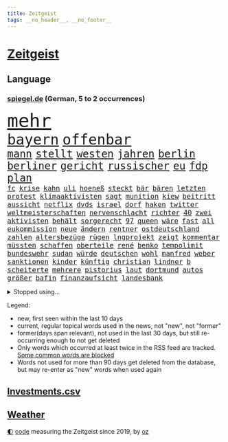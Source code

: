 ```yaml
---
title: Zeitgeist
tags: __no_header__, __no_footer__
---
```


# [Zeitgeist](https://oliz.io/zeitgeist/)

## Language

<h3><a href="https://www.spiegel.de" target="_blank">spiegel.de</a> (German, 5 to 2 occurrences)</h3>
<p style="font-family:monospace">
<span style="font-size:32pt"><a href="news_links.html#mehr" class="current">mehr</a></span>
<br>
<span style="font-size:25pt"><a href="news_links.html#bayern" class="current">bayern</a></span>
<span style="font-size:25pt"><a href="news_links.html#offenbar" class="current">offenbar</a></span>
<br>
<span style="font-size:18pt"><a href="news_links.html#mann" class="current">mann</a></span>
<span style="font-size:18pt"><a href="news_links.html#stellt" class="current">stellt</a></span>
<span style="font-size:18pt"><a href="news_links.html#westen" class="current">westen</a></span>
<span style="font-size:18pt"><a href="news_links.html#jahren" class="current">jahren</a></span>
<span style="font-size:18pt"><a href="news_links.html#berlin" class="current">berlin</a></span>
<span style="font-size:18pt"><a href="news_links.html#berliner" class="current">berliner</a></span>
<span style="font-size:18pt"><a href="news_links.html#gericht" class="current">gericht</a></span>
<span style="font-size:18pt"><a href="news_links.html#russischer" class="current">russischer</a></span>
<span style="font-size:18pt"><a href="news_links.html#eu" class="current">eu</a></span>
<span style="font-size:18pt"><a href="news_links.html#fdp" class="current">fdp</a></span>
<span style="font-size:18pt"><a href="news_links.html#plan" class="current">plan</a></span>
<br>
<span style="font-size:12pt"><a href="news_links.html#fc" class="current">fc</a></span>
<span style="font-size:12pt"><a href="news_links.html#krise" class="current">krise</a></span>
<span style="font-size:12pt"><a href="news_links.html#kahn" class="current">kahn</a></span>
<span style="font-size:12pt"><a href="news_links.html#uli" class="new">uli</a></span>
<span style="font-size:12pt"><a href="news_links.html#hoeneß" class="current">hoeneß</a></span>
<span style="font-size:12pt"><a href="news_links.html#steckt" class="current">steckt</a></span>
<span style="font-size:12pt"><a href="news_links.html#bär" class="current">bär</a></span>
<span style="font-size:12pt"><a href="news_links.html#bären" class="current">bären</a></span>
<span style="font-size:12pt"><a href="news_links.html#letzten" class="current">letzten</a></span>
<span style="font-size:12pt"><a href="news_links.html#protest" class="current">protest</a></span>
<span style="font-size:12pt"><a href="news_links.html#klimaaktivisten" class="current">klimaaktivisten</a></span>
<span style="font-size:12pt"><a href="news_links.html#sagt" class="current">sagt</a></span>
<span style="font-size:12pt"><a href="news_links.html#munition" class="current">munition</a></span>
<span style="font-size:12pt"><a href="news_links.html#kiew" class="current">kiew</a></span>
<span style="font-size:12pt"><a href="news_links.html#beitritt" class="current">beitritt</a></span>
<span style="font-size:12pt"><a href="news_links.html#aussicht" class="current">aussicht</a></span>
<span style="font-size:12pt"><a href="news_links.html#netflix" class="current">netflix</a></span>
<span style="font-size:12pt"><a href="news_links.html#dvds" class="new">dvds</a></span>
<span style="font-size:12pt"><a href="news_links.html#israel" class="current">israel</a></span>
<span style="font-size:12pt"><a href="news_links.html#dorf" class="current">dorf</a></span>
<span style="font-size:12pt"><a href="news_links.html#haken" class="current">haken</a></span>
<span style="font-size:12pt"><a href="news_links.html#twitter" class="current">twitter</a></span>
<span style="font-size:12pt"><a href="news_links.html#weltmeisterschaften" class="current">weltmeisterschaften</a></span>
<span style="font-size:12pt"><a href="news_links.html#nervenschlacht" class="new">nervenschlacht</a></span>
<span style="font-size:12pt"><a href="news_links.html#richter" class="current">richter</a></span>
<span style="font-size:12pt"><a href="news_links.html#40" class="current">40</a></span>
<span style="font-size:12pt"><a href="news_links.html#zwei" class="current">zwei</a></span>
<span style="font-size:12pt"><a href="news_links.html#aktivisten" class="current">aktivisten</a></span>
<span style="font-size:12pt"><a href="news_links.html#behält" class="new">behält</a></span>
<span style="font-size:12pt"><a href="news_links.html#sorgerecht" class="current">sorgerecht</a></span>
<span style="font-size:12pt"><a href="news_links.html#97" class="new">97</a></span>
<span style="font-size:12pt"><a href="news_links.html#queen" class="current">queen</a></span>
<span style="font-size:12pt"><a href="news_links.html#wäre" class="current">wäre</a></span>
<span style="font-size:12pt"><a href="news_links.html#fast" class="current">fast</a></span>
<span style="font-size:12pt"><a href="news_links.html#all" class="current">all</a></span>
<span style="font-size:12pt"><a href="news_links.html#eukommission" class="current">eukommission</a></span>
<span style="font-size:12pt"><a href="news_links.html#neue" class="current">neue</a></span>
<span style="font-size:12pt"><a href="news_links.html#ändern" class="current">ändern</a></span>
<span style="font-size:12pt"><a href="news_links.html#rentner" class="current">rentner</a></span>
<span style="font-size:12pt"><a href="news_links.html#ostdeutschland" class="current">ostdeutschland</a></span>
<span style="font-size:12pt"><a href="news_links.html#zahlen" class="current">zahlen</a></span>
<span style="font-size:12pt"><a href="news_links.html#altersbezüge" class="new">altersbezüge</a></span>
<span style="font-size:12pt"><a href="news_links.html#rügen" class="current">rügen</a></span>
<span style="font-size:12pt"><a href="news_links.html#lngprojekt" class="new">lngprojekt</a></span>
<span style="font-size:12pt"><a href="news_links.html#zeigt" class="current">zeigt</a></span>
<span style="font-size:12pt"><a href="news_links.html#kommentar" class="current">kommentar</a></span>
<span style="font-size:12pt"><a href="news_links.html#müssten" class="current">müssten</a></span>
<span style="font-size:12pt"><a href="news_links.html#schaffen" class="current">schaffen</a></span>
<span style="font-size:12pt"><a href="news_links.html#oberteile" class="new">oberteile</a></span>
<span style="font-size:12pt"><a href="news_links.html#rené" class="current">rené</a></span>
<span style="font-size:12pt"><a href="news_links.html#benko" class="current">benko</a></span>
<span style="font-size:12pt"><a href="news_links.html#tempolimit" class="current">tempolimit</a></span>
<span style="font-size:12pt"><a href="news_links.html#bundeswehr" class="current">bundeswehr</a></span>
<span style="font-size:12pt"><a href="news_links.html#sudan" class="new">sudan</a></span>
<span style="font-size:12pt"><a href="news_links.html#würde" class="current">würde</a></span>
<span style="font-size:12pt"><a href="news_links.html#deutschen" class="current">deutschen</a></span>
<span style="font-size:12pt"><a href="news_links.html#wohl" class="current">wohl</a></span>
<span style="font-size:12pt"><a href="news_links.html#manfred" class="current">manfred</a></span>
<span style="font-size:12pt"><a href="news_links.html#weber" class="current">weber</a></span>
<span style="font-size:12pt"><a href="news_links.html#sanktionen" class="current">sanktionen</a></span>
<span style="font-size:12pt"><a href="news_links.html#kinder" class="current">kinder</a></span>
<span style="font-size:12pt"><a href="news_links.html#künftig" class="current">künftig</a></span>
<span style="font-size:12pt"><a href="news_links.html#christian" class="current">christian</a></span>
<span style="font-size:12pt"><a href="news_links.html#lindner" class="current">lindner</a></span>
<span style="font-size:12pt"><a href="news_links.html#b" class="current">b</a></span>
<span style="font-size:12pt"><a href="news_links.html#scheiterte" class="current">scheiterte</a></span>
<span style="font-size:12pt"><a href="news_links.html#mehrere" class="current">mehrere</a></span>
<span style="font-size:12pt"><a href="news_links.html#pistorius" class="current">pistorius</a></span>
<span style="font-size:12pt"><a href="news_links.html#laut" class="current">laut</a></span>
<span style="font-size:12pt"><a href="news_links.html#dortmund" class="current">dortmund</a></span>
<span style="font-size:12pt"><a href="news_links.html#autos" class="current">autos</a></span>
<span style="font-size:12pt"><a href="news_links.html#größer" class="current">größer</a></span>
<span style="font-size:12pt"><a href="news_links.html#bafin" class="current">bafin</a></span>
<span style="font-size:12pt"><a href="news_links.html#finanzaufsicht" class="current">finanzaufsicht</a></span>
<span style="font-size:12pt"><a href="news_links.html#landesbank" class="new">landesbank</a></span>
</p>
<details>
<summary>Stopped using...</summary>
<p class="former" style="font-size:12pt">
bemüht(911) bereich(911) geschrieben(911) getan(911) kanada(911) regierungschefs(911) magdeburg(910) facebook(909) figur(909) infektionen(909) julia(909) vierte(909) wartet(909) ermordet(908) kurzem(908) verpflichtet(908) argumente(907) büros(907) fürchtet(907) künftigen(907) regisseur(907) ehren(906) großes(906) hinterlassen(906) linken(906) mali(906) nachfolge(906) stich(906) verlängerung(906) vorsitzende(906) weltweite(906) bull(905) eingeschränkt(905) red(905) rente(905) vorher(905) bildung(904) coronaregeln(904) diskriminierung(904) geändert(904) kino(904) kleiner(904) leer(904) verurteilte(904) verändert(904) zurzeit(904) anteil(903) ausgebrochen(903) geschickt(903) institut(903) längere(903) versprochen(903) virus(903) ärgert(903) carsten(902) gefährlicher(902) halbfinale(902) klaren(902) teheran(902) trainieren(902) trat(902) allianz(901) beraten(901) enger(901) hunde(901) kliniken(901) teilnehmer(901) woran(901) 400(900) breitet(900) gegenteil(900) widerspruch(900) englischen(899) klingbeil(899) kochinstitut(899) menschenleben(899) priester(899) tonnen(899) favoriten(898) passieren(898) riss(898) siegte(898) tauchen(898) viertelfinale(898) ausfallen(897) meister(897) unterschiedlich(897) größter(896) litauen(896) ministerpräsidentin(896) 65(895) gebe(895) schauen(895) dramatisch(894) fußballprofi(894) anbieter(893) entscheidenden(893) rassistischen(893) verteidigung(893) besuchen(892) milde(892) via(891) zwischenzeitlich(891) enden(890) freie(890) empfängt(889) erderwärmung(889) gerechnet(889) william(889) bande(888) entspannung(888) verfehlt(888) belegen(887) eklat(887) letztes(886) einschätzung(885) sendung(885) geprägt(884) holocaust(884) konkrete(884) landete(882) samstagmorgen(882) sichert(882) fan(881) schneider(881) kooperation(880) schießen(880) eigenes(879) iss(879) übernommen(879) bestmarke(877) katar(876) jurist(873) freiwillig(871) katharina(869) erhebliche(859) empfangen(857) normalerweise(856) palästinenser(856) staatsoberhaupt(856) konzert(854) verdoppelt(854) teuren(852) politischer(838) last(836) dankt(822) wetterdienst(815) polizeiruf(813) enthält(809) öffnet(793) estland(777) anfeindungen(774) skandale(770) carlos(764) demnächst(763) strebt(744) ermittlungsverfahren(736) investor(733) trost(700) abgegeben(681) lehren(668) jahresende(666) sammelt(655) ministerin(654) zentralbank(652) novak(651) lebensmitteln(643) djoković(642) autoren(633) cup(631) verbunden(627) global(618) beliebte(609) erfolglos(607) zerstörten(607) fluten(606) norwegischen(601) kuriose(599) erhofft(592) börsen(584) nouripour(580) rückgabe(579) gemeinschaft(574) mike(574) kritischen(571) böse(566) manuela(565) erreichte(559) konflikts(548) schulden(547) eingeführt(544) station(543) bettina(541) siebten(541) einander(525) verläuft(519) hafenstadt(518) beliebt(514) roth(513) reine(506) falle(500) fußballs(500) meta(489) tradition(486) seltene(484) zustande(484) entsteht(483) kanal(481) explodieren(479) sank(477) verteuert(472) fdpminister(471) ezb(468) oscars(466) 68(465) bat(464) südosten(461) hochzeit(460) klara(458) asien(457) heikel(457) stuhl(454) menschenrechtler(452) soldat(450) desto(447) mild(444) operation(434) report(433) geklagt(432) afrikanischen(430) gastbeitrag(427) verleiht(425) bestand(423) designer(419) warme(416) abschaffung(414) gekämpft(412) abseits(409) vögel(409) runter(408) begleiten(407) dreharbeiten(403) problems(403) indischen(402) pannen(400) spdchef(396) fluss(393) schneidet(393) terror(392) kremltruppen(383) bewusst(377) invasoren(376) lindners(375) patrick(375) dilemma(374) begrenzt(371) goldene(369) staub(365) staatsbürgerschaft(364) spart(362) ausschließlich(357) suchten(357) herrschte(356) updates(350) 24jährige(346) nachfolgerin(342) rechenschaft(341) übergriffen(340) lngterminals(339) versöhnung(339) franken(337) perfekte(336) filialen(335) schwedens(334) enkel(333) exregierungschef(330) usschauspieler(330) ehrt(329) luisa(325) discounter(323) sylt(320) wehrte(319) westjordanland(319) angeschlagenen(315) elisabeth(314) kenia(314) suchte(314) ausgebaut(313) gestürmt(313) nachhaltig(313) chefs(310) kommissarin(310) krimi(310) beruhigen(309) ernannt(309) sinne(309) unobericht(309) homosexuelle(308) tankstelle(308) ausbauen(307) einhalten(306) titelverteidiger(306) leipzigs(304) umwelthilfe(304) ulrich(303) erhöhtes(302) verheerend(302) vollgas(302) provider(300) jugendlicher(298) einzudämmen(297) künstlichen(297) drin(294) update(294) verdiente(294) gegenwart(293) preisdeckel(292) spitzt(292) verbreitung(291) ukrainerusslandkrieg(288) erobern(286) persönlicher(283) zuwanderung(281) krebserkrankung(280) stille(280) transportieren(280) verstoßen(279) katholiken(272) begegnen(269) extra(269) rettungsaktion(269) oslo(267) vize(267) landwirtschaft(265) kultusminister(263) frauenrechte(262) csd(261) schwede(261) neubauer(258) funktion(256) nördlich(256) chinesen(253) eigentliche(253) wartezeiten(250) unterkünfte(249) etlichen(247) gerufen(247) lady(245) zwölfjährigen(245) erzählung(243) importiert(243) wagnersöldner(243) diana(242) gründet(242) bildband(241) daneben(240) hagen(239) wütet(238) pleiten(236) einladung(235) körperlichen(234) marvin(233) holten(232) mobilisierung(230) films(228) rauf(228) viking(228) vogelgrippe(228) disco(225) gratuliert(224) verschärfung(224) antarktis(223) entkommen(223) schikaniert(221) fische(220) princess(219) spurensuche(219) übernahm(219) richtete(218) bellingham(217) gebissen(217) jude(217) stellungnahme(217) tobias(217) gott(216) energiepauschale(215) proben(212) schwesig(211) verfassungsgericht(211) antisemitisch(210) link(210) atlantik(209) entstehung(209) rappers(208) abgezogen(207) durchaus(207) feierten(207) 45jährige(203) lehrermangel(203) privatsphäre(203) ranking(203) durchhalten(202) listen(202) gratis(201) fortschritt(200) gesundheitszustand(200) verbleib(198) finanzministerium(197) vorurteile(197) elften(196) erwägen(196) aufholjagd(195) johan(195) überraschender(195) monika(194) simuliert(194) stützt(194) wasserversorgung(193) eingehalten(192) meeresboden(191) emissionen(188) irland(188) klimaaktivistin(188) ausscheiden(187) kurzen(187) verschenkt(187) angesehen(186) fortschritte(186) masterplan(186) spiels(186) vereinbarung(186) erpresst(184) halbzeit(184) iranischer(184) szenarien(184) gerecht(183) routine(183) ulf(183) treibhausgase(182) tshirt(182) buhlen(181) massiver(181) geldpolitik(180) sterne(180) brutalität(179) persönlichen(179) asteroid(178) auszahlen(178) besiegen(178) sportdirektor(178) kristersson(176) razzien(176) 300000(175) exklusiv(175) langes(175) bundesweites(174) montagmorgen(174) nominierungen(174) auszahlung(173) organisieren(173) bruce(170) ratten(170) wecken(170) bergen(169) prien(169) edward(168) gefährlichsten(168) regionalbahn(168) sehnt(168) finanzmärkte(167) herren(167) geplantes(166) friedensnobelpreis(165) autohersteller(164) außenpolitik(164) betrugsvorwürfe(164) dance(163) wartezeit(163) angekündigter(162) passagieren(162) taucher(162) sexualstraftaten(161) kampfpanzern(160) autorinnen(159) clans(159) grausam(159) parat(159) ernennt(158) hochwasser(158) mine(157) lawinenabgang(156) abgesetzt(153) erfolgsrezept(153) fusion(153) krisenjahr(152) übersteigen(152) arzneien(150) gary(150) großereignis(150) weltrangliste(150) armin(149) fdpverkehrsminister(149) scheuen(149) testament(149) energieinfrastruktur(148) familienministerin(148) misstrauen(148) paus(148) dankesrede(147) eigens(147) flüchtlingsheim(147) schlusslicht(147) unterstützern(146) 39(145) 736(145) erkältungswelle(145) kpführung(144) mittleren(144) japanisches(143) verbrechens(142) versicherte(142) y(142) bewirken(141) erreger(141) furcht(141) tanker(141) traumatisiert(141) ernennung(140) inhalt(140) raue(140) darknet(139) inhalten(139) reißen(138) weltcup(137) bedienen(136) brisantes(136) zigaretten(136) überragt(136) adolf(135) jeff(135) sydney(135) buffett(134) echo(134) warren(134) althaus(133) rettungseinsatz(132) serben(132) vwaufsichtsrat(132) 14jähriger(130) erzählungen(130) japaner(130) rivalität(130) ussänger(130) verbrenner(130) puppe(129) republikanischen(129) murdoch(128) sound(128) technische(128) terence(128) vollsperrung(128) homophoben(127) kurzerhand(127) übersteht(127) anteilseigner(125) echter(125) feste(125) vorgängerin(125) statistische(124) überwacht(123) migrationspolitik(122) geheimer(121) grünenchef(121) ukrainerinnen(121) verschanzt(121) gianni(120) pence(120) streben(120) subventionswettlauf(120) ausgetretene(119) gegensatz(119) generalinspekteur(119) kritikern(119) beispiellosen(118) christmas(117) verkehrswende(117) abschiebungen(116) bemängeln(116) beschneiden(116) verschlafen(116) aufpassen(115) bestens(115) flotte(115) fußballweltmeisterschaften(115) tennisspieler(115) vorsichtig(115) supermärkte(114) ausgleichen(113) buenos(113) gelockert(113) produkten(112) ubahn(112) weltfußball(112) wmaus(112) zunehmende(112) darm(111) kamala(111) düsteres(110) gestalten(110) opfers(110) what(110) erfolgsgeschichte(109) gepostet(109) kurzzeitig(109) immobilie(108) kapsel(108) kieler(108) überstanden(108) größeren(107) kampfflugzeuge(107) lehnten(107) dienstwagen(106) flaggen(106) kandidieren(106) barrel(105) hilfsgüter(105) munitionsbeschaffung(105) tvserie(105) charts(104) niedergelegt(104) tourismus(104) datenschützer(103) erwähnt(103) heller(103) innsbruck(103) jugendstrafe(103) kammerspiel(103) pakistans(103) spender(103) stürmen(103) venus(103) wiegelt(103) berisha(101) biathletinnen(101) denise(101) euabgeordnete(101) grundlagen(101) grünes(101) herrmannwick(101) milliardenhilfen(101) söldnergruppe(101) geiseln(100) heimische(100) udo(100) viertelmillion(100) dritter(99) perfekten(99) uwe(99) 28jährigen(98) hackl(98) obdachlosigkeit(98) standorte(98) 115(97) mexikos(97) perus(97) derartige(96) fachschüler(96) kellern(96) umstrittenes(96) überbieten(96) vollstreckt(95) kroatischen(94) naher(94) redaktion(94) voraussetzung(94) wehrbeauftragte(94) anlaufstelle(93) erzielten(93) haie(93) schönes(93) spielfilm(93) ausgeladen(92) bauzinsen(92) völler(92) explodierende(91) mitgliedschaft(91) nantes(91) ortega(91) regenfälle(91) strafverfahren(91) 9000(90) darlehen(90) gleichem(90) länderchefs(90) wells(90) attentäter(89) eiskalte(89) etablieren(89) eughurteil(89) gegensätze(89) landrat(89) notgedrungen(89) passanten(89) planungsverfahren(89) wintersport(89) bäumen(88) epos(88) fallon(88) friert(88) ladung(88) plätze(88) sherrock(88) stanley(88) verlassene(88) vorort(88) witterung(88) exvizepräsident(87) krankenstand(87) nachbarländern(87) raymond(87) regierungsberater(87) stellungskrieg(87) umzug(87) untersagen(87) vorstand(87) europarat(86) gans(86) impossible(86) juwelen(86) kriterien(86) applaus(85) geheimdiensts(85) kriege(85) künstlern(85) ops(85) altert(84) ansicht(84) immobilienpreise(84) mülltonnen(84) negatives(84) prominentesten(84) umstrittener(84) verworfen(84) werten(84) aires(83) angreifern(83) gehindert(83) glass(83) kleinwagen(83) organisierten(83) zlatan(83) darts(82) eauto(82) klimaziel(82) parlamentarischen(82) volkswagenkonzern(82) westafrika(82) bildungsministerium(81) erik(81) kirchen(81) kriegsdrama(81) lauten(81) meiste(81) memorial(81) sicherheitskräften(81) diplomatisch(80) kategorien(80) luxusmarken(80) notorisch(80) schweigt(80) springen(80) verheerende(80) cancelt(79) einlagensicherung(79) erlag(79) polizeischutz(79) dieb(78) hysterie(78) ivan(78) lieferanten(78) stritt(78) toney(78) umsonst(78) zylinder(78) 69(77) komplizierten(77) lokalpolitiker(77) natosoldaten(77) ostküste(77) stellvertreterin(77) wilden(77) zugeben(77) anhörung(76) batic(76) böller(76) eiltempo(76) feuerwehrmann(76) kurzschluss(76) legalem(76) leitmayr(76) profifußball(76) schneefall(76) wetteraufzeichnungen(76) wikinger(76) begeistern(75) doppelmord(75) einkindpolitik(75) einmarsch(75) heiligen(75) radikalislamischen(75) schadsoftware(75) 1899(74) dauer(74) erhalt(74) geprägte(74) marode(74) neundarter(74) pendler(74) sesamstraße(74) unerschwinglich(74) zwischendurchessen(74) absprache(73) entwickelten(73) familienunternehmen(73) financial(73) kopieren(73) kundendaten(73) verteidigungsministeriums(73) wham(73) ölkonzern(73) alcaraz(72) ertragen(72) schwinden(71) umjubelt(71) fashion(70) höhepunkte(70) imitiert(70) leichnam(70) mafia(70) nochmals(70) rauchen(70) sicherheitsbedenken(70) 32jähriger(69) ausgeschlagen(69) beabsichtigt(69) bundesministerin(69) büroarbeiter(69) socialmediakonzern(69) angespült(68) bescheiden(68) erfreuen(68) geratene(68) gesteuerte(68) heimatland(68) kraftakt(68) minidrohnen(68) mitgerissen(68) 133(67) entfernte(67) freier(67) hinsichtlich(67) models(67) nicaragua(67) verschmähen(67) bevorsteht(66) neubau(66) neunzigerjahren(66) outfits(66) rüstungsindustrie(66) usfinanzministerin(66) blutspenden(65) erkannt(65) homosexueller(65) klimaforscher(65) linda(65) office(65) places(65) abnehmen(64) doreen(64) gefesselt(64) hunden(64) terrorgruppen(64) atlantikküste(63) henriette(63) indian(63) krebsdiagnose(63) oberbürgermeisterin(63) reker(63) renten(63) weltraumrakete(63) wettlauf(63) euphorischer(62) mittwochmorgen(62) nabu(62) schwache(62) substanz(62) tante(62) täuschung(62) bauministerin(61) bayerischer(61) betreuer(61) bewohnerin(61) bundesbildungsministerin(61) energiepreispauschale(61) geywitz(61) högl(61) niemals(61) bitcoins(60) burkina(60) faso(60) havarierten(60) verendet(60) angehende(59) break(59) grünheide(59) streifen(59) verlangte(59) bürgerrechte(58) dienstleistungen(58) erschlich(58) gaga(58) joão(58) kadaver(58) nimm(58) polarkreises(58) theoretisch(58) deklassiert(57) märkte(57) parität(57) schleswigholsteins(57) spontan(57) pate(56) anwesen(55) boote(55) techbranche(55) umweltbundesamt(55) anklagen(54) beantwortete(54) bestehe(54) junior(54) usinvestor(54) überlegenheit(54) abtreibungsgegner(53) at(53) everywhere(53) once(53) starteten(53) widrigen(53) arts(52) aufbauen(52) bedrohlich(52) lührmann(52) positives(52) segelboot(52) seltenen(52) umdenken(52) ebbt(51) ganztägigen(51) mercosur(51) panik(51) pflegen(51) selfie(51) skipper(51) zögerliche(51) abkopplung(50) antike(50) autounfall(50) durchführen(50) erstligisten(50) gesetzlichen(50) neunzigern(50) schuljahr(50) stritten(50) supermarktketten(50) verbrannt(50) verliebt(50) bogen(49) etat(49) nhs(49) verheiratet(49) vorgetäuscht(49) baltikum(48) euterrorliste(48) gelogen(48) generell(48) holocaustüberlebende(48) karin(48) rigorose(48) stausee(48) warmes(48) cäsium137(47) durchgefallen(47) neapel(47) produzenten(47) ungarischen(47) ausgerottet(46) beschuldigen(46) bildungsmisere(46) dmytro(46) fischern(46) hauch(46) kuleba(46) mitgeschleift(46) obdachlos(46) schwerem(46) ausnahmeathletin(45) ballons(45) ermordeten(45) köpfe(45) regenerative(45) telefonnummern(45) tränengas(45) unfallursache(45) vorstellungen(45) zugpersonal(45) 31jähriger(44) befreiungsschlag(44) expats(44) herzlich(44) lokale(44) oberleitung(44) untergräbt(44) vergewaltigungen(44) bundesminister(43) dammbruch(43) diversen(43) hochzeiten(43) klimaschutzes(43) ranghoher(43) beißt(42) bergung(42) eingebrockt(42) entlassungswelle(42) immobilienkauf(42) polizeirufvote(42) sturmgewehren(42) zuwachs(42) ausspähen(41) brüskiert(41) coup(41) fischfang(41) hitzewelle(41) mittelgroße(41) mount(41) mërgim(41) niger(41) polizeischüler(41) taumelt(41) willkür(41) wirtschaftlicher(41) zinswende(41) 152(40) aufgespürt(40) devise(40) miroslav(40) premiers(40) purzeln(40) universum(40) verschwundenes(40) anlocken(39) eberl(39) eingeschüchtert(39) h5n1(39) kuh(39) 207(38) apache(38) aufträge(38) ausgemustert(38) knacken(38) omega(38) rolex(38) streamingangebot(38) beurteilen(37) case(37) problematischen(37) solidarische(37) umstellung(37) verunsicherung(37) behauptung(36) nobelpreis(36) scham(36) verschwörungstheorien(36) verstoß(36) verteuern(36) weltmeisterin(36) anschlüsse(35) championsleaguefinale(35) fußballliga(35) grenzschutz(35) lawinengefahr(35) merklich(35) mister(35) perfektes(35) rekordmenge(35) spielverderber(35) verbreitete(35) vwkonzern(35) zerschlagung(35) ausweis(34) erdbebenhilfe(34) halbmast(34) sachschaden(34) schafe(34) sicherheitsexpertin(34) touren(34) unerwartete(34) wuhledar(34) alarmstarts(33) gedenktag(33) gladbach(33) hilfskräfte(33) historisch(33) modernisiert(33) supermächte(33) vögeln(33) weiblich(33) afghanen(32) cyberkriminelle(32) profifußballer(32) rechnerisch(32) weiblichen(32) jessica(31) reddit(31) rekordverdächtig(31) rosenthal(31) wang(31) begegnungen(30) bestseller(30) fernzuhalten(30) goldmedaille(30) kabel(30) relativieren(30) rentnern(30) 200euroenergiehilfe(29) nairobi(29) spiegelinterview(29) code(28) grundschulkinder(28) langstreckenrakete(28) russinnen(28) tabellenführung(28) trinkwasserversorgung(28) zusammenzuarbeiten(28) anstatt(27) beigetragen(27) gala(27) sekunde(27) wale(27) 19jährigen(26) einreist(26) marte(26) olsbu(26) verbraucherinnen(26) entgegenkommen(25) fehle(25) galaxy(25) influencerinnen(25) konflikten(25) milliardenschwere(25) nobelpreisträger(25) s23(25) sprüchen(25) ultra(25) umlauf(25) verbaut(25) weltgemeinschaft(25) chemikalien(24) fristen(24) födisch(24) mahlzeit(24) traktiert(24) zeitgleich(24) dürresommer(23) jena(23) klimastiftung(23) lesung(23) lohnforderung(23) mv(23) rio(23) ssc(23) grubenunglück(22) janeiro(22) langlauf(21) maße(21) schubert(21) schuhe(21) stinkt(21) wochenbeginn(21) aufgedeckt(20) elite(20) erholen(20) gigant(20) lance(20) mecklenburgvorpommerns(20) ruiniert(20) schrittweise(20) spektakuläres(20) speziellen(20) volkswagens(20) webbteleskop(20) auffälliges(19) erbeutet(19) großmacht(19) landespolitik(19) schmuggelroute(19) stäbchen(19) alleingang(18) vogelgrippevirus(18) anteile(17) ausprobieren(17) beschaffung(17) gemeindebund(17) kosmologie(17) krisenteam(17) ausgewildert(16) bramsche(16) energiepreisbremsen(16) finaler(16) nablus(16) snacks(16) umarmt(16) variable(16) absender(15) arbeitsbesuch(15) gekannt(15) konservativer(15) medienmogul(15) monsteretappe(15) rentenversicherung(15) schneechaos(15) städtetag(15) verschwörungsmythen(15) weltumsegelung(15) örtliche(15) bezieht(14) regierungserklärung(14) soziologin(14) stadionverbot(14) stürmt(14) geschmuggelt(13) kritikerinnen(13) dürren(12) flexible(12) topstars(12) umsetzen(12) unmengen(12) abgase(11) flickenteppich(11) jobcenter(11) mangelhafte(11) nationaler(11) parlamentarische(11) unbefristeten(11)
</p>
</details>
<p>Legend:
<ul>
<li><span class="new">new</span>, first seen within the last 10 days</li>
<li><span class="current">current</span>, regular topical words used in the news, not "new", not "former"</li>
<li><span class="former">former(days span relevant)</span>, not used in the last 30 days, but still re-occurring enough to not get deleted</li>
<li>Only words which occurred at least twice in the RSS feed are tracked. <a href="language/filters.py">Some common words are blocked</a></li>
<li>Words not used for more than 90 days get deleted from the database, but may re-enter as "new" words when used again</li>
</ul>
</p>

## [Investments](investments.html)[.csv](investments.csv)

## [Weather](weather.html)

<footer>
<a href="javascript:toggleTheme()" class="nav">🌓</a>
<a href="https://github.com/ooz/zeitgeist">code</a> measuring the Zeitgeist since 2019, by <a href="https://oliz.io">oz</a>
</footer>
